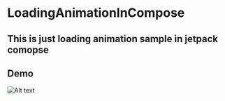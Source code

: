 # LoadingAnimationInCompose
## This is just loading animation sample in jetpack comopse
## Demo
![Alt text](app/src/main/assets/Loader_Animation.gif)

